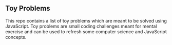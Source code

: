 ## Toy Problems ##

This repo contains a list of toy problems which are meant to be solved using JavaScript. Toy problems are small coding challenges meant for mental exercise and can be used to refresh some computer science and JavaScript concepts.
